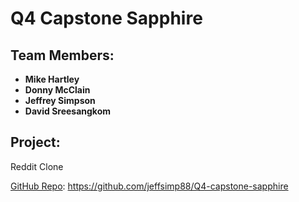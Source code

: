 # Q4 Capstone Sapphire #

## Team Members: ##
* **Mike Hartley** 
* **Donny McClain** 
* **Jeffrey Simpson** 
* **David Sreesangkom** 

## Project: ##
Reddit Clone

[GitHub Repo](https://github.com/jeffsimp88/Q4-capstone-sapphire): https://github.com/jeffsimp88/Q4-capstone-sapphire